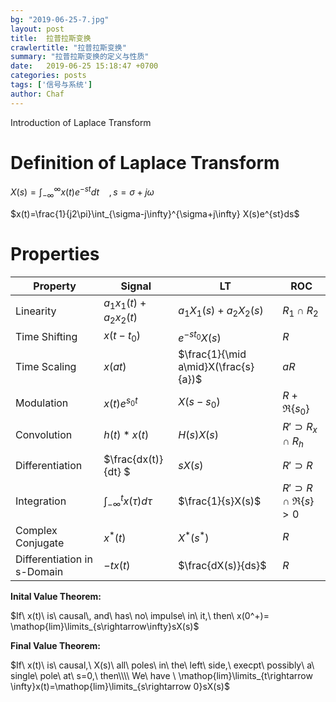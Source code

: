 ```yaml
---
bg: "2019-06-25-7.jpg"
layout: post
title:  拉普拉斯变换
crawlertitle: "拉普拉斯变换"
summary: "拉普拉斯变换的定义与性质"
date:   2019-06-25 15:18:47 +0700
categories: posts
tags: ['信号与系统']
author: Chaf
---
```


Introduction of Laplace Transform

# Definition of Laplace Transform

$X(s)=\int_{-\infty}^{\infty}x(t)e^{-st}dt \ \ \ \ ,s=\sigma+j\omega$

$x(t)=\frac{1}{j2\pi}\int_{\sigma-j\infty}^{\sigma+j\infty} X(s)e^{st}ds$ 

# Properties

| Property                    | Signal                           | LT                                   | ROC                          |
| --------------------------- | -------------------------------- | ------------------------------------ | ---------------------------- |
| Linearity                   | $a_1x_1(t)+a_2x_2(t)$            | $a_1X_1(s)+a_2X_2(s)$                | $R_1\cap R_2$                |
| Time Shifting               | $x(t-t_0)$                       | $e^{-st_0 }X(s)$                     | $R$                          |
| Time Scaling                | $x(at)$                          | $\frac{1}{\mid a\mid}X(\frac{s}{a})$ | $aR$                         |
| Modulation                  | $x(t)e^{s_0t}$                   | $X(s-s_0)$                           | $R+\Re\{s_0\}$               |
| Convolution                 | $h(t)*x(t)$                      | $H(s)X(s)$                           | $R'\supset R_x\cap R_h$      |
| Differentiation             | $\frac{dx(t)}{dt} $              | $sX(s)$                              | $R'\supset R$                |
| Integration                 | $\int^t _{-\infty} x(\tau)d\tau$ | $\frac{1}{s}X(s)$                    | $R'\supset R \cap\Re\{s\}>0$ |
| Complex Conjugate           | $x^*(t)$                         | $X^\ast(s^\ast)$                     | $R$                          |
| Differentiation in s-Domain | $-tx(t)$                         | $\frac{dX(s)}{ds}$                   | $R$                          |

**Inital Value Theorem:**

$If\ x(t)\ is\ causal\, and\ has\ no\ impulse\ in\ it,\ then\ x(0^+)= \mathop{lim}\limits_{s\rightarrow\infty}sX(s)$ 

**Final Value Theorem:**

$If\ x(t)\ is\ causal,\ X(s)\ all\ poles\ in\ the\ left\ side,\ execpt\ possibly\ a\ single\ pole\ at\ s=0,\ then\\\\ We\ have \ \mathop{lim}\limits_{t\rightarrow \infty}x(t)=\mathop{lim}\limits_{s\rightarrow 0}sX(s)$